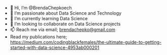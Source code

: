 - 👋 Hi, I’m @BrendaChepkoech
- 👀 I’m passionate about Data Science and Technology
- 🌱 I’m currently learning Data Science
- 💞️ I’m looking to collaborate on Data Science projects
- 📫 Reach me via email; brendachepko@gmail.com
- Read my publications here; https://medium.com/codingblackfemales/the-ultimate-guide-to-getting-started-with-data-science-4953ab000201
<!---
BrendaChepkoech/BrendaChepkoech is a ✨ special ✨ repository because its `README.md` (this file) appears on your GitHub profile.
You can click the Preview link to take a look at your changes.
--->

